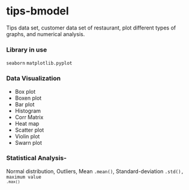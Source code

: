 # tips-bmodel
Tips data set, customer data set of restaurant, plot different types of graphs, and numerical analysis.

### Library in use
<code>seaborn</code>
<code>matplotlib.pyplot</code>

### Data Visualization 
* Box plot
* Boxen plot
* Bar plot
* Histogram
* Corr Matrix
* Heat map
* Scatter plot
* Violin plot
* Swarn plot

### Statistical Analysis-
Normal distribution, Outliers, Mean <code>.mean()</code>, Standard-deviation <code>.std()</std>, maximum value <code>.max()</code>

